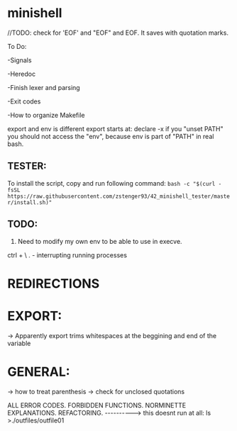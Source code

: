 # minishell

//TODO: check for 'EOF' and "EOF" and EOF. It saves with quotation marks.

To Do:

-Signals

-Heredoc

-Finish lexer and parsing

-Exit codes

-How to organize Makefile

export and env is different
export starts at: declare -x
if you "unset PATH" you should not access the "env", because env is part of "PATH" in real bash.

## TESTER:
To install the script, copy and run following command:
```bash -c "$(curl -fsSL https://raw.githubusercontent.com/zstenger93/42_minishell_tester/master/install.sh)"```



## TODO:

1. Need to modify my own env to be able to use in execve.

 ctrl + \ . - interrupting running processes


# REDIRECTIONS
# EXPORT:
-> Apparently export trims whitespaces at the beggining and end of the variable

# GENERAL:
-> how to treat parenthesis
-> check for unclosed quotations

ALL ERROR CODES.
FORBIDDEN FUNCTIONS.
NORMINETTE
EXPLANATIONS.
REFACTORING.
----------> this doesnt run at all:
ls >./outfiles/outfile01


